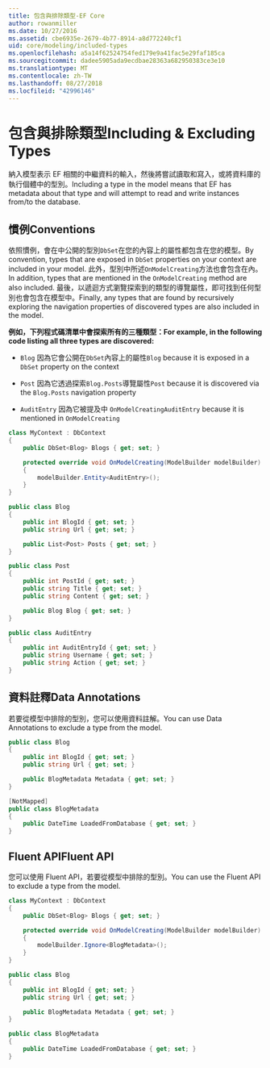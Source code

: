 ```yaml
---
title: 包含與排除類型-EF Core
author: rowanmiller
ms.date: 10/27/2016
ms.assetid: cbe6935e-2679-4b77-8914-a8d772240cf1
uid: core/modeling/included-types
ms.openlocfilehash: a5a14f62524754fed179e9a41fac5e29faf185ca
ms.sourcegitcommit: dadee5905ada9ecdbae28363a682950383ce3e10
ms.translationtype: MT
ms.contentlocale: zh-TW
ms.lasthandoff: 08/27/2018
ms.locfileid: "42996146"
---
```

# <a name="including--excluding-types"></a><span data-ttu-id="39735-102">包含與排除類型</span><span class="sxs-lookup"><span data-stu-id="39735-102">Including & Excluding Types</span></span>

<span data-ttu-id="39735-103">納入模型表示 EF 相關的中繼資料的輸入，然後將嘗試讀取和寫入，或將資料庫的執行個體中的型別。</span><span class="sxs-lookup"><span data-stu-id="39735-103">Including a type in the model means that EF has metadata about that type and will attempt to read and write instances from/to the database.</span></span>

## <a name="conventions"></a><span data-ttu-id="39735-104">慣例</span><span class="sxs-lookup"><span data-stu-id="39735-104">Conventions</span></span>

<span data-ttu-id="39735-105">依照慣例，會在中公開的型別`DbSet`在您的內容上的屬性都包含在您的模型。</span><span class="sxs-lookup"><span data-stu-id="39735-105">By convention, types that are exposed in `DbSet` properties on your context are included in your model.</span></span> <span data-ttu-id="39735-106">此外，型別中所述`OnModelCreating`方法也會包含在內。</span><span class="sxs-lookup"><span data-stu-id="39735-106">In addition, types that are mentioned in the `OnModelCreating` method are also included.</span></span> <span data-ttu-id="39735-107">最後，以遞迴方式瀏覽探索到的類型的導覽屬性，即可找到任何型別也會包含在模型中。</span><span class="sxs-lookup"><span data-stu-id="39735-107">Finally, any types that are found by recursively exploring the navigation properties of discovered types are also included in the model.</span></span>

<span data-ttu-id="39735-108">**例如，下列程式碼清單中會探索所有的三種類型：**</span><span class="sxs-lookup"><span data-stu-id="39735-108">**For example, in the following code listing all three types are discovered:**</span></span>

* <span data-ttu-id="39735-109">`Blog` 因為它會公開在`DbSet`內容上的屬性</span><span class="sxs-lookup"><span data-stu-id="39735-109">`Blog` because it is exposed in a `DbSet` property on the context</span></span>

* <span data-ttu-id="39735-110">`Post` 因為它透過探索`Blog.Posts`導覽屬性</span><span class="sxs-lookup"><span data-stu-id="39735-110">`Post` because it is discovered via the `Blog.Posts` navigation property</span></span>

* <span data-ttu-id="39735-111">`AuditEntry` 因為它被提及中 `OnModelCreating`</span><span class="sxs-lookup"><span data-stu-id="39735-111">`AuditEntry` because it is mentioned in `OnModelCreating`</span></span>

<!-- [!code-csharp[Main](samples/core/Modeling/Conventions/Samples/IncludedTypes.cs?highlight=3,7,16)] -->
``` csharp
class MyContext : DbContext
{
    public DbSet<Blog> Blogs { get; set; }

    protected override void OnModelCreating(ModelBuilder modelBuilder)
    {
        modelBuilder.Entity<AuditEntry>();
    }
}

public class Blog
{
    public int BlogId { get; set; }
    public string Url { get; set; }

    public List<Post> Posts { get; set; }
}

public class Post
{
    public int PostId { get; set; }
    public string Title { get; set; }
    public string Content { get; set; }

    public Blog Blog { get; set; }
}

public class AuditEntry
{
    public int AuditEntryId { get; set; }
    public string Username { get; set; }
    public string Action { get; set; }
}
```

## <a name="data-annotations"></a><span data-ttu-id="39735-112">資料註釋</span><span class="sxs-lookup"><span data-stu-id="39735-112">Data Annotations</span></span>

<span data-ttu-id="39735-113">若要從模型中排除的型別，您可以使用資料註解。</span><span class="sxs-lookup"><span data-stu-id="39735-113">You can use Data Annotations to exclude a type from the model.</span></span>

<!-- [!code-csharp[Main](samples/core/Modeling/DataAnnotations/Samples/IgnoreType.cs?highlight=9)] -->
``` csharp
public class Blog
{
    public int BlogId { get; set; }
    public string Url { get; set; }

    public BlogMetadata Metadata { get; set; }
}

[NotMapped]
public class BlogMetadata
{
    public DateTime LoadedFromDatabase { get; set; }
}
```

## <a name="fluent-api"></a><span data-ttu-id="39735-114">Fluent API</span><span class="sxs-lookup"><span data-stu-id="39735-114">Fluent API</span></span>

<span data-ttu-id="39735-115">您可以使用 Fluent API，若要從模型中排除的型別。</span><span class="sxs-lookup"><span data-stu-id="39735-115">You can use the Fluent API to exclude a type from the model.</span></span>

<!-- [!code-csharp[Main](samples/core/Modeling/FluentAPI/Samples/IgnoreType.cs?highlight=7)] -->
``` csharp
class MyContext : DbContext
{
    public DbSet<Blog> Blogs { get; set; }

    protected override void OnModelCreating(ModelBuilder modelBuilder)
    {
        modelBuilder.Ignore<BlogMetadata>();
    }
}

public class Blog
{
    public int BlogId { get; set; }
    public string Url { get; set; }

    public BlogMetadata Metadata { get; set; }
}

public class BlogMetadata
{
    public DateTime LoadedFromDatabase { get; set; }
}
```
